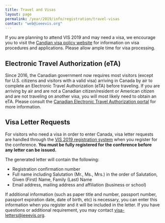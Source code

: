```yaml
---
title: Travel and Visas
layout: page
permalink: /year/2019/info/registration/travel-visas
contact: "web@ieeevis.org"
---
```


If you are planning to attend VIS 2019 and may need a visa, we encourage you to visit the [Candian visa policy website](https://www.canada.ca/en/immigration-refugees-citizenship/services/visit-canada.html) for information on visa procedures and applications. Please allow ample time for visa processing.


## Electronic Travel Authorization (eTA)

Since 2016, the Canadian government now requires most visitors (except for U.S. citizens and visitors with a valid visa)
arriving in Canada by air to complete an Electronic Travel Authorization (eTA) before traveling. If you are arriving by air and are not a Canadian citizen/resident or American citizen and are not traveling on another visa, you will most likely need to obtain an eTA. Please consult the [Canadian Electronic Travel Authorization portal](https://www.canada.ca/en/immigration-refugees-citizenship/services/visit-canada/eta.html) for more information.


## Visa Letter Requests

For visitors who need a visa in order to enter Canada, visa letter requests are handled through the [VIS 2019 registration system](/year/2019/info/registration/conference-registration) when you register for the conference. **You must be fully registered for the conference before any letter can be issued.** 

The generated letter will contain the following:

* Registration confirmation number
* Full name including Salutation (Mr., Ms., Mrs.) in the order of Salutation, Given (First) Name, Family (Last) Name
* Email address, mailing address and affiliation (business or school)

If additional information (such as paper title and number, passport number, passport expiration date, date of birth, etc) is necessary,  you can enter this information when you register and it will be included in the letter. If you have questions or additional requirement, you may contact [visa-letters@ieeevis.org](mailto:visa-letters@ieeevis.org).

